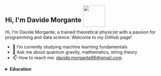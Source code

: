 <h2>Hi, I'm Davide Morgante <img src="https://i.gifer.com/Bfpa.gif" height="70" style="position: relative; top: 15px;" /></h2>

Hi, I'm Davide Morgante, a trained theoretical physicist with a passion for programming and data science. Welcome to my GitHub page!

- 🌱 I’m currently studying machine learning fundamentals
- 💬 Ask me about quantum gravity, mathematics, string theory
- 📫 How to reach me: davide.morgante96@gmail.com


<details>
    <summary> <b> Education </b> </summary>

## Education

```yaml
PhD:
  title: PhD, Theoretical Physics
  supervisor: A. Amariti
  start-date: October, 2021
  end-date: November, 2024
  institutions:
    university: Università degli Studi di Milano
    affiliation: INFN
  thesis:
    title: Modern Topics in Supersymmetry

Master:
  title: Master of Science (MSc), Theoretical Physics
  university: University La Sapienza 
  grade: 110 cum laude
  start-date: September 2019
  end-date: October 2021
  thesis:
    title: Unitarity Triangle Analysis and Recent Theoretical Advancements on e'/e
    supervisor: G. Martinelli

Bachelor:
  title: Bachelor of Science (BSc), Physics
  university: University La Sapienza 
  grade: 110 cum laude
  start-date: September 2016
  end-date: October 2019
  thesis:
    title: Semiclassical Transition Amplitudes (orig: Ampiezze Semiclassiche di Transizione)
    supervisor: G. Martinelli
```

</details>
